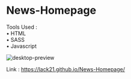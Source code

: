 # News-Homepage

Tools Used :  
  • HTML  
  • SASS  
  • Javascript  
  
![desktop-preview](https://user-images.githubusercontent.com/100687592/231806760-b278821d-da0d-4041-9f93-cb54976d3651.jpg)

Link : https://lack21.github.io/News-Homepage/
